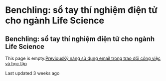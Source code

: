 # Benchling: sổ tay thí nghiệm điện tử cho ngành Life Science

## Benchling: sổ tay thí nghiệm điện tử cho ngành Life Science

This page is empty.[PreviousKỹ năng sử dụng email trong trao đổi công việc và học tập](ky-nang-su-dung-email-trong-trao-doi-cong-viec-va-hoc-tap.md)

Last updated 3 weeks ago

